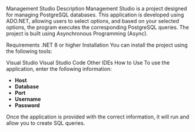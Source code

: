 Management Studio
Description
Management Studio is a project designed for managing PostgreSQL databases. This application is developed using ADO.NET, allowing users to select options, and based on your selected options, the program executes the corresponding PostgreSQL queries. The project is built using Asynchronous Programming (Async).

Requirements
.NET 8 or higher
Installation
You can install the project using the following tools:

Visual Studio
Visual Studio Code
Other IDEs
How to Use
To use the application, enter the following information:

- **Host**
- **Database**
- **Port**
- **Username**
- **Password**

Once the application is provided with the correct information, it will run and allow you to create SQL queries.

